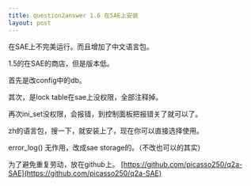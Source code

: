 ```yaml
---
title: question2answer 1.6 在SAE上安装
layout: post
---
```


在SAE上不完美运行。而且增加了中文语言包。

1.5的在SAE的商店，但是版本低。

首先是改config中的db。

其次，是lock table在sae上没权限，全部注释掉。

再次ini_set没权限，会报错，到控制面板把报错关了就可以了。

zh的语言包，搜一下，就安装上了，现在你可以直接选择使用。

error_log() 无作用，改成sae storage的。（不改也可以的其实）

为了避免重复劳动，放在github上。
[https://github.com/picasso250/q2a-SAE](https://github.com/picasso250/q2a-SAE)
